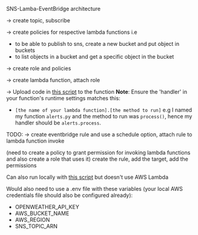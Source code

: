SNS-Lamba-EventBridge architecture

-> create topic, subscribe

-> create policies for respective lambda functions i.e
   - to be able to publish to sns, create a new bucket and put object in buckets
   - to list objects in a bucket and get a specific object in the bucket

-> create role and policies

-> create lambda function, attach role

-> Upload code in [this script](src/alerts_lambda.py) to the function
**Note**: Ensure the 'handler' in your function's runtime settings matches this: 
- `[the name of your lambda function].[the method to run]`
e.g I named my function `alerts.py` and the method to run was `process()`, hence my handler should be `alerts.process`.


TODO:
-> create eventbridge rule and use a schedule option, attach rule to lambda function invoke

(need to create a policy to grant permission for invoking lambda functions and also create a role that uses it)
create the rule, add the target, add the permissions



Can also run locally with [this script](src/alerts_local.py) but doesn't use AWS Lambda

Would also need to use a .env file with these variables (your local AWS credentials file should also be configured already):
- OPENWEATHER_API_KEY
- AWS_BUCKET_NAME
- AWS_REGION
- SNS_TOPIC_ARN
